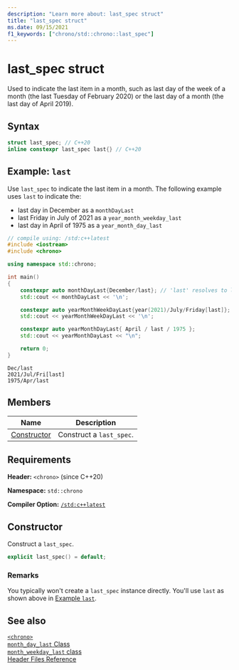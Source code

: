 ```yaml
---
description: "Learn more about: last_spec struct"
title: "last_spec struct"
ms.date: 09/15/2021
f1_keywords: ["chrono/std::chrono::last_spec"]
---
```


# last_spec struct

Used to indicate the last item in a month, such as last day of the week of a month (the last Tuesday of February 2020) or the last day of a month (the last day of April 2019).

## Syntax

```cpp
struct last_spec; // C++20
inline constexpr last_spec last{} // C++20
```

## <a name="example"></a> Example: `last`

Use `last_spec` to indicate the last item in a month. The following example uses `last` to indicate the:
- last day in December as a `monthDayLast`
- last Friday in July of 2021 as a `year_month_weekday_last`
- last day in April of 1975 as a `year_month_day_last`

```cpp
// compile using: /std:c++latest
#include <iostream>
#include <chrono>

using namespace std::chrono;

int main()
{
    constexpr auto monthDayLast{December/last}; // 'last' resolves to last_spec
    std::cout << monthDayLast << '\n';

    constexpr auto yearMonthWeekDayLast{year(2021)/July/Friday[last]}; // 'last' resolves to last_spec
    std::cout << yearMonthWeekDayLast << '\n';

    constexpr auto yearMonthDayLast{ April / last / 1975 };
    std::cout << yearMonthDayLast << "\n";  

    return 0;
}
```

```output
Dec/last
2021/Jul/Fri[last]
1975/Apr/last
```

## Members

|Name|Description|
|----------|-----------------|
| [Constructor](#lastSpec) | Construct a `last_spec`. |

## Requirements

**Header:** `<chrono>` (since C++20)

**Namespace:** `std::chrono`

**Compiler Option:** [`/std:c++latest`](../build/reference/std-specify-language-standard-version.md)

## <a name="lastSpec"></a> Constructor

Construct a `last_spec`.

```cpp
explicit last_spec() = default;
```

### Remarks

You typically won't create a `last_spec` instance directly. You'll use `last` as shown above in [Example `last`](#example).

## See also

[`<chrono>`](chrono.md)\
[`month_day_last` Class](month-day-last-class.md)\
[`month_weekday_last` class](month-weekday-last-class.md)\
[Header Files Reference](cpp-standard-library-header-files.md)
